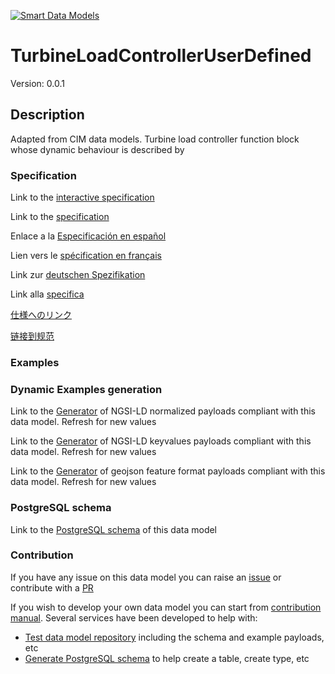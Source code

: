 [![Smart Data Models](https://smartdatamodels.org/wp-content/uploads/2022/01/SmartDataModels_logo.png "Logo")](https://smartdatamodels.org)
# TurbineLoadControllerUserDefined
Version: 0.0.1

## Description 

Adapted from CIM data models. Turbine load controller function block whose dynamic behaviour is described by
### Specification

Link to the [interactive specification](https://swagger.lab.fiware.org/?url=https://smart-data-models.github.io/dataModel.EnergyCIM/TurbineLoadControllerUserDefined/swagger.yaml)

Link to the [specification](https://github.com/smart-data-models/dataModel.EnergyCIM/blob/master/TurbineLoadControllerUserDefined/doc/spec.md)

Enlace a la [Especificación en español](https://github.com/smart-data-models/dataModel.EnergyCIM/blob/master/TurbineLoadControllerUserDefined/doc/spec_ES.md)

Lien vers le [spécification en français](https://github.com/smart-data-models/dataModel.EnergyCIM/blob/master/TurbineLoadControllerUserDefined/doc/spec_FR.md)

Link zur [deutschen Spezifikation](https://github.com/smart-data-models/dataModel.EnergyCIM/blob/master/TurbineLoadControllerUserDefined/doc/spec_DE.md)

Link alla [specifica](https://github.com/smart-data-models/dataModel.EnergyCIM/blob/master/TurbineLoadControllerUserDefined/doc/spec_IT.md)

[仕様へのリンク](https://github.com/smart-data-models/dataModel.EnergyCIM/blob/master/TurbineLoadControllerUserDefined/doc/spec_JA.md)

[链接到规范](https://github.com/smart-data-models/dataModel.EnergyCIM/blob/master/TurbineLoadControllerUserDefined/doc/spec_ZH.md)
### Examples
### Dynamic Examples generation

Link to the [Generator](https://smartdatamodels.org/extra/ngsi-ld_generator.php?schemaUrl=https://raw.githubusercontent.com/smart-data-models/dataModel.EnergyCIM/master/TurbineLoadControllerUserDefined/schema.json&email=info@smartdatamodels.org) of NGSI-LD normalized payloads compliant with this data model. Refresh for new values

Link to the [Generator](https://smartdatamodels.org/extra/ngsi-ld_generator_keyvalues.php?schemaUrl=https://raw.githubusercontent.com/smart-data-models/dataModel.EnergyCIM/master/TurbineLoadControllerUserDefined/schema.json&email=info@smartdatamodels.org) of NGSI-LD keyvalues payloads compliant with this data model. Refresh for new values

Link to the [Generator](https://smartdatamodels.org/extra/geojson_features_generator.php?schemaUrl=https://raw.githubusercontent.com/smart-data-models/dataModel.EnergyCIM/master/TurbineLoadControllerUserDefined/schema.json&email=info@smartdatamodels.org) of geojson feature format payloads compliant with this data model. Refresh for new values
### PostgreSQL schema

Link to the [PostgreSQL schema](https://github.com/smart-data-models/dataModel.EnergyCIM/blob/master/TurbineLoadControllerUserDefined/schema.sql) of this data model
### Contribution

 If you have any issue on this data model you can raise an [issue](https://github.com/smart-data-models/dataModel.EnergyCIM/issues)  or contribute with a [PR](https://github.com/smart-data-models/dataModel.EnergyCIM/pulls)

 If you wish to develop your own data model you can start from [contribution manual](https://bit.ly/contribution_manual). Several services have been developed to help with: 
 - [Test data model repository](https://smartdatamodels.org/index.php/data-models-contribution-api/) including the schema and example payloads, etc
 - [Generate PostgreSQL schema](https://smartdatamodels.org/index.php/sql-service/) to help create a table, create type, etc